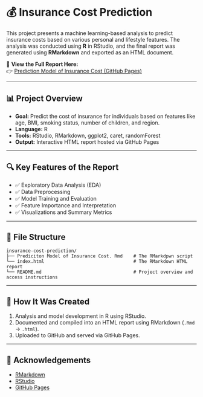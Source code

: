 # 💰 Insurance Cost Prediction

This project presents a machine learning-based analysis to predict insurance costs based on various personal and lifestyle features. The analysis was conducted using **R** in RStudio, and the final report was generated using **RMarkdown** and exported as an HTML document.

📄 **View the Full Report Here:**  
👉 [Prediction Model of Insurance Cost (GitHub Pages)](https://pd-bds.github.io/Insurance-Prediction/)

---

## 📊 Project Overview

- **Goal:** Predict the cost of insurance for individuals based on features like age, BMI, smoking status, number of children, and region.
- **Language:** R
- **Tools:** RStudio, RMarkdown, ggplot2, caret, randomForest
- **Output:** Interactive HTML report hosted via GitHub Pages

---

## 🔍 Key Features of the Report

- ✅ Exploratory Data Analysis (EDA)
- ✅ Data Preprocessing
- ✅ Model Training and Evaluation
- ✅ Feature Importance and Interpretation
- ✅ Visualizations and Summary Metrics

---

## 📁 File Structure

```
insurance-cost-prediction/
├── Prediciton Model of Insurance Cost. Rmd    # The RMarkdpwn script
└── index.html                                 # The RMarkdown HTML report
└── README.md                                  # Project overview and access instructions
```

---

## 🚀 How It Was Created

1. Analysis and model development in R using RStudio.
2. Documented and compiled into an HTML report using RMarkdown (`.Rmd` → `.html`).
3. Uploaded to GitHub and served via GitHub Pages.

---

## 🙌 Acknowledgements

- [RMarkdown](https://rmarkdown.rstudio.com/)
- [RStudio](https://posit.co/products/open-source/rstudio/)
- [GitHub Pages](https://pages.github.com/)
